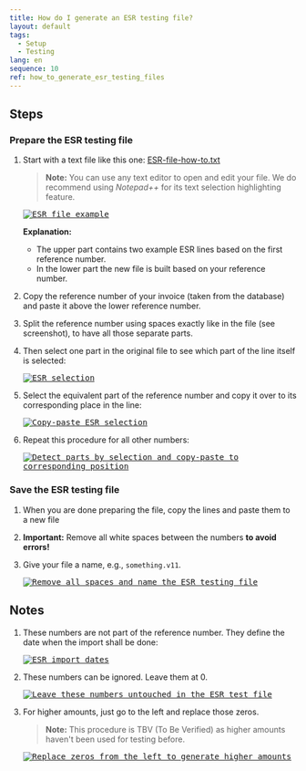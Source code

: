 ```yaml
---
title: How do I generate an ESR testing file?
layout: default
tags:
  - Setup
  - Testing
lang: en
sequence: 10
ref: how_to_generate_esr_testing_files
---
```


<!--
See original issue comment: https://github.com/metasfresh/me03/issues/8894#issuecomment-910347904

ESR = Einzahlungsschein mit Referenznummer (DE, Switzerland) => EN: payment slip with reference number
-->

## Steps

### Prepare the ESR testing file
1. Start with a text file like this one: <a href="assets/ESR-file-how-to.txt" download="ESR-file-how-to" title="Download sample ESR testing file" target="\_blank">ESR-file-how-to.txt</a>

    >**Note:** You can use any text editor to open and edit your file. We do recommend using *Notepad++* for its text selection highlighting feature.

    <kbd><a href="https://user-images.githubusercontent.com/16001442/131689218-617629e8-27b3-495d-b0d5-525f411eefe1.png" title="Click to enlarge" target="\_blank"><img src="https://user-images.githubusercontent.com/16001442/131689218-617629e8-27b3-495d-b0d5-525f411eefe1.png" alt="ESR file example"></a></kbd>

    **Explanation:**
    - The upper part contains two example ESR lines based on the first reference number.
    - In the lower part the new file is built based on your reference number.

1. Copy the reference number of your invoice (taken from the database) and paste it above the lower reference number.
1. Split the reference number using spaces exactly like in the file (see screenshot), to have all those separate parts.
1. Then select one part in the original file to see which part of the line itself is selected:

    <kbd><a href="https://user-images.githubusercontent.com/16001442/131689750-0a7b6abf-c3c6-477b-a97e-e86ed04a65a1.png" title="Click to enlarge" target="\_blank"><img src="https://user-images.githubusercontent.com/16001442/131689750-0a7b6abf-c3c6-477b-a97e-e86ed04a65a1.png" alt="ESR selection"></a></kbd>

1. Select the equivalent part of the reference number and copy it over to its corresponding place in the line:

    <kbd><a href="https://user-images.githubusercontent.com/16001442/131689867-bb6c14f4-9e0c-4728-aa19-d2fa39a34d9c.png" title="Click to enlarge" target="\_blank"><img src="https://user-images.githubusercontent.com/16001442/131689867-bb6c14f4-9e0c-4728-aa19-d2fa39a34d9c.png" alt="Copy-paste ESR selection"></a></kbd>

1. Repeat this procedure for all other numbers:

    <kbd><a href="https://user-images.githubusercontent.com/16001442/131689958-1ca5561b-b9fa-44bf-8fee-c62cbc995314.png" title="Click to enlarge" target="\_blank"><img src="https://user-images.githubusercontent.com/16001442/131689958-1ca5561b-b9fa-44bf-8fee-c62cbc995314.png" alt="Detect parts by selection and copy-paste to corresponding position"></a></kbd>

### Save the ESR testing file
1. When you are done preparing the file, copy the lines and paste them to a new file
1. **Important:** Remove all white spaces between the numbers **to avoid errors!**
1. Give your file a name, e.g., `something.v11`.

    <kbd><a href="https://user-images.githubusercontent.com/16001442/131691361-92da234b-ab97-4469-8c83-6df7f55d9f99.png" title="Click to enlarge" target="\_blank"><img src="https://user-images.githubusercontent.com/16001442/131691361-92da234b-ab97-4469-8c83-6df7f55d9f99.png" alt="Remove all spaces and name the ESR testing file"></a></kbd>

## Notes
1. These numbers are not part of the reference number. They define the date when the import shall be done:

    <kbd><a href="https://user-images.githubusercontent.com/16001442/131690100-545da82c-1f00-4c25-b26f-caa62c4302cb.png" title="Click to enlarge" target="\_blank"><img src="https://user-images.githubusercontent.com/16001442/131690100-545da82c-1f00-4c25-b26f-caa62c4302cb.png" alt="ESR import dates"></a></kbd>

1. These numbers can be ignored. Leave them at 0.

    <kbd><a href="https://user-images.githubusercontent.com/16001442/131690607-5eaa01ee-af18-47b3-bb47-6389811bb7ba.png" title="Click to enlarge" target="\_blank"><img src="https://user-images.githubusercontent.com/16001442/131690607-5eaa01ee-af18-47b3-bb47-6389811bb7ba.png" alt="Leave these numbers untouched in the ESR test file"></a></kbd>

1. For higher amounts, just go to the left and replace those zeros.
    >**Note:** This procedure is TBV (To Be Verified) as higher amounts haven't been used for testing before.

    <kbd><a href="https://user-images.githubusercontent.com/16001442/131690797-eb6b9564-4175-4dc5-b3c0-cc4e0a1df654.png" title="Click to enlarge" target="\_blank"><img src="https://user-images.githubusercontent.com/16001442/131690797-eb6b9564-4175-4dc5-b3c0-cc4e0a1df654.png" alt="Replace zeros from the left to generate higher amounts"></a></kbd>

